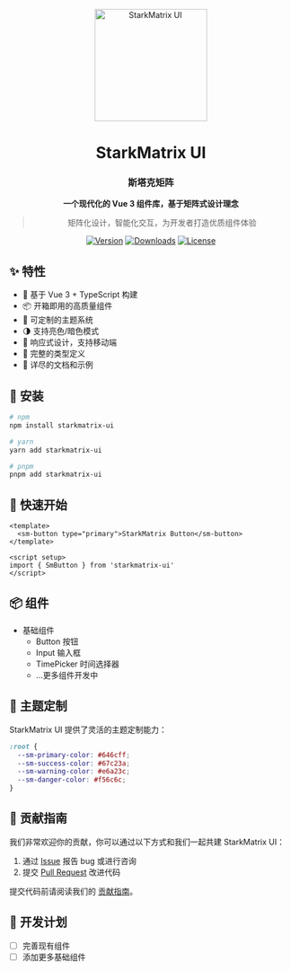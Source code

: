 <p align="center">
  <img src="docs/public/logo.png" alt="StarkMatrix UI" width="200">
</p>

<h1 align="center">StarkMatrix UI</h1>
<h3 align="center">斯塔克矩阵</h3>

<p align="center">
  <strong>一个现代化的 Vue 3 组件库，基于矩阵式设计理念</strong>
</p>

<div align="center">

> 矩阵化设计，智能化交互，为开发者打造优质组件体验

</div>

<p align="center">
  <a href="https://www.npmjs.com/package/starkmatrix-ui"><img src="https://img.shields.io/npm/v/starkmatrix-ui.svg" alt="Version"></a>
  <a href="https://www.npmjs.com/package/starkmatrix-ui"><img src="https://img.shields.io/npm/dm/starkmatrix-ui.svg" alt="Downloads"></a>
  <a href="https://github.com/yourusername/starkmatrix-ui/blob/main/LICENSE"><img src="https://img.shields.io/npm/l/starkmatrix-ui.svg" alt="License"></a>
</p>

## ✨ 特性

- 🚀 基于 Vue 3 + TypeScript 构建
- 📦 开箱即用的高质量组件
- 🎨 可定制的主题系统
- 🌗 支持亮色/暗色模式
- 📱 响应式设计，支持移动端
- 🔧 完整的类型定义
- 📖 详尽的文档和示例

## 🎯 安装

```bash
# npm
npm install starkmatrix-ui

# yarn
yarn add starkmatrix-ui

# pnpm
pnpm add starkmatrix-ui

```

## 🚀 快速开始

```vue
<template>
  <sm-button type="primary">StarkMatrix Button</sm-button>
</template>

<script setup>
import { SmButton } from 'starkmatrix-ui'
</script>

```

## 📦 组件

- 基础组件
  - Button 按钮
  - Input 输入框
  - TimePicker 时间选择器
  - ...更多组件开发中

## 🎨 主题定制

StarkMatrix UI 提供了灵活的主题定制能力：

```css
:root {
  --sm-primary-color: #646cff;
  --sm-success-color: #67c23a;
  --sm-warning-color: #e6a23c;
  --sm-danger-color: #f56c6c;
}

```

## 🤝 贡献指南

我们非常欢迎你的贡献，你可以通过以下方式和我们一起共建 StarkMatrix UI：

1. 通过 [Issue](https://github.com/yourusername/starkmatrix-ui/issues) 报告 bug 或进行咨询
2. 提交 [Pull Request](https://github.com/yourusername/starkmatrix-ui/pulls) 改进代码

提交代码前请阅读我们的 [贡献指南](docs/commit-convention.md)。

## 📝 开发计划

- [ ] 完善现有组件
- [ ] 添加更多基础组件
